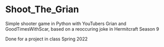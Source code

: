 # Shoot_The_Grian
Simple shooter game in Python with YouTubers Grian and GoodTimesWithScar, based on a reoccuring joke in Hermitcraft Season 9

Done for a project in class Spring 2022
